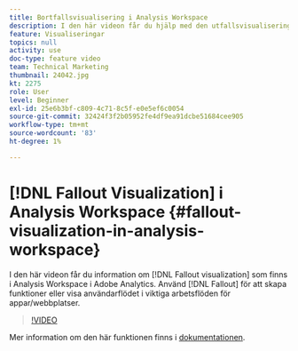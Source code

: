 ```yaml
---
title: Bortfallsvisualisering i Analysis Workspace
description: I den här videon får du hjälp med den utfallsvisualisering som finns i Analysis Workspace i Adobe Analytics. Använd Utfall för att skapa funktioner eller visa användarflödet i viktiga arbetsflöden för appar/webbplatser.
feature: Visualiseringar
topics: null
activity: use
doc-type: feature video
team: Technical Marketing
thumbnail: 24042.jpg
kt: 2275
role: User
level: Beginner
exl-id: 25e6b3bf-c809-4c71-8c5f-e0e5ef6c0054
source-git-commit: 32424f3f2b05952fe4df9ea91dcbe51684cee905
workflow-type: tm+mt
source-wordcount: '83'
ht-degree: 1%

---
```


# [!DNL Fallout Visualization] i Analysis Workspace {#fallout-visualization-in-analysis-workspace}

I den här videon får du information om [!DNL Fallout visualization] som finns i Analysis Workspace i Adobe Analytics. Använd [!DNL Fallout] för att skapa funktioner eller visa användarflödet i viktiga arbetsflöden för appar/webbplatser.

>[!VIDEO](https://video.tv.adobe.com/v/24042/?quality=12)

Mer information om den här funktionen finns i [dokumentationen](https://marketing.adobe.com/resources/help/en_US/analytics/analysis-workspace/fallout_flow.html).
